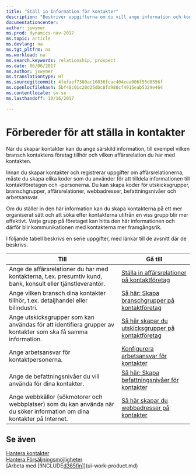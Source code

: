 ```yaml
---
title: "Ställ in Information för kontakter"
description: "Beskriver uppgifterna om du vill ange information och koder, till exempel om befintliga branschgrupper och affärsrelationer, innan du skapar kontakter."
documentationcenter: 
author: jswymer
ms.prod: dynamics-nav-2017
ms.topic: article
ms.devlang: na
ms.tgt_pltfrm: na
ms.workload: na
ms.search.keywords: relationship, prospect
ms.date: 06/06/2017
ms.author: jswymer
ms.translationtype: HT
ms.sourcegitcommit: 4fefaef7380ac10836fcac404eea006f55d8556f
ms.openlocfilehash: 5bf48c01c20d25dbc8fd980cf4915eab5329e464
ms.contentlocale: sv-se
ms.lasthandoff: 10/16/2017

---
```

# <a name="preparing-to-set-up-contacts"></a>Förbereder för att ställa in kontakter
När du skapar kontakter kan du ange särskild information, till exempel vilken bransch kontaktens företag tillhör och vilken affärsrelation du har med kontakten.

Innan du skapar kontakter och registrerar uppgifter om affärsrelationerna, måste du skapa olika koder som du använder för att tilldela informationen till kontaktföretagen och -personerna. Du kan skapa koder för utskicksgrupper, branschgrupper, affärsrelationer, webbadresser, befattningsnivåer och arbetsansvar.

Om du ställer in den här information kan du skapa kontakterna på ett mer organiserat sätt och att söka efter kontakterna utifrån en viss grupp blir mer effektivt. Varje grupp på företaget kan hitta den här informationen och därför blir kommunikationen med kontakterna mer framgångsrik.

I följande tabell beskrivs en serie uppgifter, med länkar till de avsnitt där de beskrivs. 

| Till | Gå till |
| --- | --- |
| Ange de affärsrelationer du har med kontakterna, t.ex. presumtiv kund, bank, konsult eller tjänstleverantör. |[Ställa in affärsrelationer på kontaktföretag](marketing-business-relations.md) |
| Ange vilken bransch dina kontakter tillhör, t.ex. detaljhandel eller bilindustri. |[Så här: Skapa branschgrupper på kontaktföretag](marketing-industry-groups.md) |
| Ange utskicksgrupper som kan användas för att identifiera grupper av kontakter som ska få samma information. |[Så här skapar du utskicksgrupper på kontaktföretag](marketing-mailing-groups.md) |
| Ange arbetsansvar för kontaktpersonerna. |[Konfigurera arbetsansvar för kontakter](marketing-job-responsibilities.md) |
| Ange de befattningsnivåer du vill använda för dina kontakter. |[Så här: Skapa befattningsnivåer för kontakter](marketing-organizational-levels.md) |
| Ange webbkällor (sökmotorer och webbplatser) som du kan använda när du söker information om dina kontakter på Internet. |[Så här skapar du webbadresser på kontakter](marketing-web-sources.md) |

## <a name="see-also"></a>Se även
[Hantera kontakter](marketing-contacts.md)  
[Hantera Försäljningsmöjligheter](marketing-manage-sales-opportunities.md)  
[Arbeta med [!INCLUDE[d365fin](includes/d365fin_md.md)]](ui-work-product.md)

